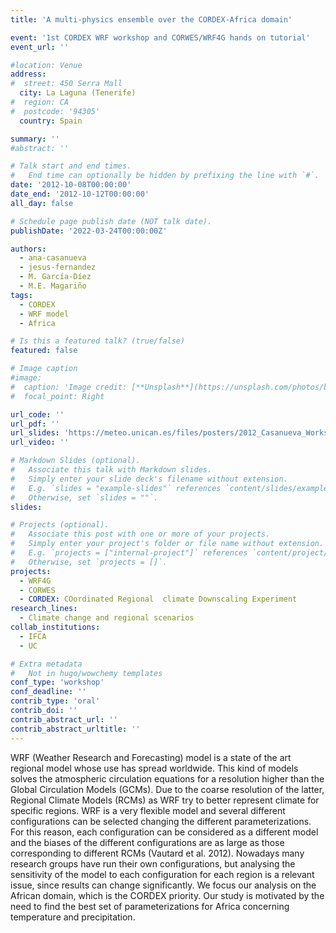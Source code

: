 ```yaml
---
title: 'A multi-physics ensemble over the CORDEX-Africa domain'

event: '1st CORDEX WRF workshop and CORWES/WRF4G hands on tutorial'
event_url: ''

#location: Venue
address:
#  street: 450 Serra Mall
  city: La Laguna (Tenerife)
#  region: CA
#  postcode: '94305'
  country: Spain

summary: ''
#abstract: ''

# Talk start and end times.
#   End time can optionally be hidden by prefixing the line with `#`.
date: '2012-10-08T00:00:00'
date_end: '2012-10-12T00:00:00'
all_day: false

# Schedule page publish date (NOT talk date).
publishDate: '2022-03-24T00:00:00Z'

authors: 
  - ana-casanueva
  - jesus-fernandez
  - M. García-Díez
  - M.E. Magariño
tags: 
  - CORDEX
  - WRF model
  - Africa

# Is this a featured talk? (true/false)
featured: false

# Image caption
#image:
#  caption: 'Image credit: [**Unsplash**](https://unsplash.com/photos/bzdhc5b3Bxs)'
#  focal_point: Right

url_code: ''
url_pdf: ''
url_slides: 'https://meteo.unican.es/files/posters/2012_Casanueva_WorkshopCORWES.pdf'
url_video: ''

# Markdown Slides (optional).
#   Associate this talk with Markdown slides.
#   Simply enter your slide deck's filename without extension.
#   E.g. `slides = "example-slides"` references `content/slides/example-slides.md`.
#   Otherwise, set `slides = ""`.
slides:

# Projects (optional).
#   Associate this post with one or more of your projects.
#   Simply enter your project's folder or file name without extension.
#   E.g. `projects = ["internal-project"]` references `content/project/deep-learning/index.md`.
#   Otherwise, set `projects = []`.
projects: 
  - WRF4G
  - CORWES
  - CORDEX: COordinated Regional  climate Downscaling Experiment
research_lines: 
  - Climate change and regional scenarios
collab_institutions: 
  - IFCA
  - UC

# Extra metadata
#   Not in hugo/wowchemy templates
conf_type: 'workshop'
conf_deadline: ''
contrib_type: 'oral'
contrib_doi: ''
contrib_abstract_url: ''
contrib_abstract_urltitle: ''
---
```


WRF (Weather Research and Forecasting) model is a state of the art regional model whose use has spread worldwide. This kind of models solves the atmospheric circulation equations for a resolution higher than the Global Circulation Models (GCMs). Due to the coarse resolution of the latter, Regional Climate Models (RCMs) as WRF try to better represent climate for specific regions. WRF is a very flexible model and several different configurations can be selected changing the different parameterizations. For this reason,  each configuration can be considered as a different model and the biases of the different configurations are as large as those corresponding to different RCMs (Vautard et al. 2012). Nowadays many research groups have run their own configurations, but analysing the sensitivity of the model to each configuration for each region is a relevant issue, since results can change significantly.
We focus our analysis on the African domain, which is the  CORDEX  priority. Our study is motivated by the need to find the best set of parameterizations for Africa concerning temperature and precipitation.
